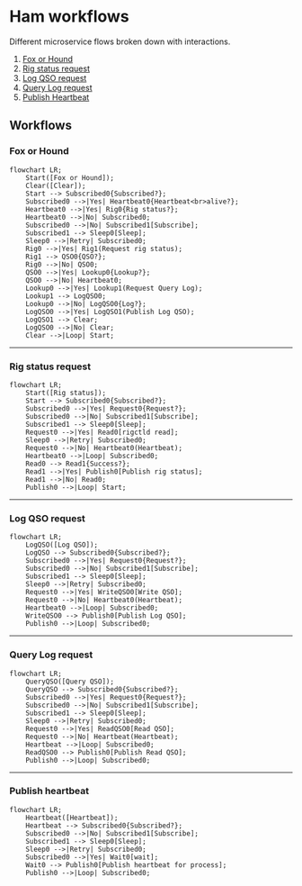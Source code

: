 # Ham workflows

Different microservice flows broken down with interactions.

1. [Fox or Hound](#fox-or-hound)
2. [Rig status request](#rig-status-request)
3. [Log QSO request](#log-qso-request)
4. [Query Log request](#query-log-request)
5. [Publish Heartbeat](#publish-heartbeat)



## Workflows

### Fox or Hound

```mermaid
flowchart LR;
    Start([Fox or Hound]);
    Clear([Clear]);
    Start --> Subscribed0{Subscribed?};
    Subscribed0 -->|Yes| Heartbeat0{Heartbeat<br>alive?};
    Heartbeat0 -->|Yes| Rig0{Rig status?};
    Heartbeat0 -->|No| Subscribed0;
    Subscribed0 -->|No| Subscribed1[Subscribe];
    Subscribed1 --> Sleep0[Sleep];
    Sleep0 -->|Retry| Subscribed0;
    Rig0 -->|Yes| Rig1(Request rig status);
    Rig1 --> QSO0{QSO?};
    Rig0 -->|No| QSO0; 
    QSO0 -->|Yes| Lookup0{Lookup?};
    QSO0 -->|No| Heartbeat0;
    Lookup0 -->|Yes| Lookup1(Request Query Log);
    Lookup1 --> LogQSO0;
    Lookup0 -->|No| LogQSO0{Log?};
    LogQSO0 -->|Yes| LogQSO1(Publish Log QSO);
    LogQSO1 --> Clear;
    LogQSO0 -->|No| Clear;
    Clear -->|Loop| Start;
```

---

### Rig status request

```mermaid
flowchart LR;
    Start([Rig status]);
    Start --> Subscribed0{Subscribed?};
    Subscribed0 -->|Yes| Request0{Request?};
    Subscribed0 -->|No| Subscribed1[Subscribe];
    Subscribed1 --> Sleep0[Sleep];
    Request0 -->|Yes| Read0[rigctld read];
    Sleep0 -->|Retry| Subscribed0;
    Request0 -->|No| Heartbeat0(Heartbeat);
    Heartbeat0 -->|Loop| Subscribed0;
    Read0 --> Read1{Success?};
    Read1 -->|Yes| Publish0[Publish rig status];
    Read1 -->|No| Read0;
    Publish0 -->|Loop| Start;    
```

---

### Log QSO request

```mermaid
flowchart LR;
    LogQSO([Log QSO]);
    LogQSO --> Subscribed0{Subscribed?};
    Subscribed0 -->|Yes| Request0{Request?};
    Subscribed0 -->|No| Subscribed1[Subscribe];
    Subscribed1 --> Sleep0[Sleep];
    Sleep0 -->|Retry| Subscribed0;
    Request0 -->|Yes| WriteQSO0[Write QSO];
    Request0 -->|No| Heartbeat0(Heartbeat);
    Heartbeat0 -->|Loop| Subscribed0;
    WriteQSO0 --> Publish0[Publish Log QSO];
    Publish0 -->|Loop| Subscribed0;
```

---

### Query Log request

```mermaid
flowchart LR;
    QueryQSO([Query QSO]);
    QueryQSO --> Subscribed0{Subscribed?};
    Subscribed0 -->|Yes| Request0{Request?};
    Subscribed0 -->|No| Subscribed1[Subscribe];
    Subscribed1 --> Sleep0[Sleep];
    Sleep0 -->|Retry| Subscribed0;
    Request0 -->|Yes| ReadQSO0[Read QSO];
    Request0 -->|No| Heartbeat(Heartbeat);
    Heartbeat -->|Loop| Subscribed0;
    ReadQSO0 --> Publish0[Publish Read QSO];
    Publish0 -->|Loop| Subscribed0;    
```

---

### Publish heartbeat

```mermaid
flowchart LR;
    Heartbeat([Heartbeat]);
    Heartbeat --> Subscribed0{Subscribed?};
    Subscribed0 -->|No| Subscribed1[Subscribe];
    Subscribed1 --> Sleep0[Sleep];
    Sleep0 -->|Retry| Subscribed0;
    Subscribed0 -->|Yes| Wait0[wait];
    Wait0 --> Publish0[Publish heartbeat for process];
    Publish0 -->|Loop| Subscribed0;
    
```
